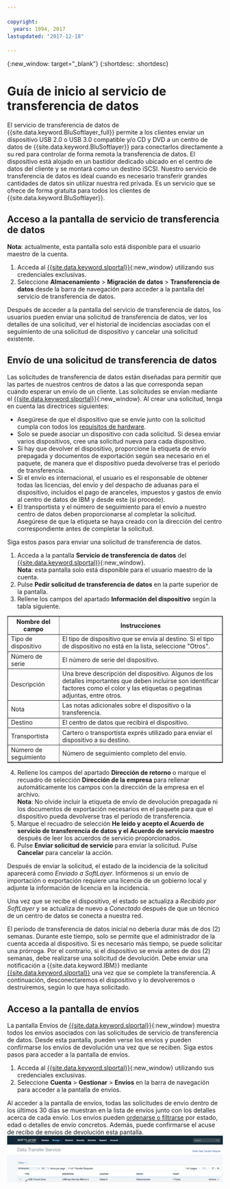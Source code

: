 ```yaml
---

copyright:
  years: 1994, 2017
lastupdated: "2017-12-18"

---
```

{:new_window: target="_blank"}
{:shortdesc: .shortdesc}

# Guía de inicio al servicio de transferencia de datos

El servicio de transferencia de datos de {{site.data.keyword.BluSoftlayer_full}} permite a los clientes enviar un dispositivo USB 2.0 o USB 3.0 compatible y/o CD y DVD a un centro de datos de {{site.data.keyword.BluSoftlayer}} para conectarlos directamente a su red para controlar de forma remota la transferencia de datos. El dispositivo está alojado en un bastidor dedicado ubicado en el centro de datos del cliente y se montará como un destino iSCSI.  Nuestro servicio de transferencia de datos es ideal cuando es necesario transferir grandes cantidades de datos sin utilizar nuestra red privada. Es un servicio que se ofrece de forma gratuita para todos los clientes de {{site.data.keyword.BluSoftlayer}}.

## Acceso a la pantalla de servicio de transferencia de datos

**Nota**: actualmente, esta pantalla solo está disponible para el usuario maestro de la cuenta.

1. Acceda al [{{site.data.keyword.slportal}}](https://control.softlayer.com/){:new_window} utilizando sus credenciales exclusivas.
2. Seleccione **Almacenamiento** > **Migración de datos** > **Transferencia de datos** desde la barra de navegación para acceder a la pantalla del servicio de transferencia de datos. <br/>

Después de acceder a la pantalla del servicio de transferencia de datos, los usuarios pueden enviar una solicitud de transferencia de datos, ver los detalles de una solicitud, ver el historial de incidencias asociadas con el seguimiento de una solicitud de dispositivo y cancelar una solicitud existente.

## Envío de una solicitud de transferencia de datos

Las solicitudes de transferencia de datos están diseñadas para permitir que las partes de nuestros centros de datos a las que corresponda sepan cuándo esperar un envío de un cliente. Las solicitudes se envían mediante el [{{site.data.keyword.slportal}}](https://control.softlayer.com/){:new_window}. Al crear una solicitud, tenga en cuenta las directrices siguientes:

- Asegúrese de que el dispositivo que se envíe junto con la solicitud cumpla con todos los [requisitos de hardware](/docs/infrastructure/DataTransferService/data-transfer-service-faq.html).
- Solo se puede asociar un dispositivo con cada solicitud. Si desea enviar varios dispositivos, cree una solicitud nueva para cada dispositivo.
- Si hay que devolver el dispositivo, proporcione la etiqueta de envío prepagada y documentos de exportación según sea necesario en el paquete, de manera que el dispositivo pueda devolverse tras el periodo de transferencia.
- Si el envío es internacional, el usuario es el responsable de obtener todas las licencias, del envío y del despacho de aduanas para el dispositivo, incluidos el pago de aranceles, impuestos y gastos de envío al centro de datos de IBM y desde este (si procede).
- El transportista y el número de seguimiento para el envío a nuestro centro de datos deben proporcionarse al completar la solicitud. Asegúrese de que la etiqueta se haya creado con la dirección del centro correspondiente antes de completar la solicitud.

Siga estos pasos para enviar una solicitud de transferencia de datos.

1. Acceda a la pantalla **Servicio de transferencia de datos** del [{{site.data.keyword.slportal}}](https://control.softlayer.com/){:new_window}. <br/> **Nota**: esta pantalla solo está disponible para el usuario maestro de la cuenta.
2. Pulse **Pedir solicitud de transferencia de datos** en la parte superior de la pantalla.
3. Rellene los campos del apartado **Información del dispositivo** según la tabla siguiente.
<table border="1">
<tbody>
 <tr><th>Nombre del campo</th><th>Instrucciones</th></tr>
 <tr><td>Tipo de dispositivo</td><td>El tipo de dispositivo que se envía al destino. Si el tipo de dispositivo no está en la lista, seleccione "Otros".</td></tr>
 <tr><td>Número de serie</td><td> El número de serie del dispositivo.</td></tr><tr><td>Descripción</td><td>Una breve descripción del dispositivo. Algunos de los detalles importantes que deben incluirse son identificar factores como el color y las etiquetas o pegatinas adjuntas, entre otros.</td></tr>
 <tr><td>Nota</td><td>Las notas adicionales sobre el dispositivo o la transferencia.</td></tr><tr><td>Destino</td><td>El centro de datos que recibirá el dispositivo.</td></tr>
 <tr><td>Transportista</td><td>Cartero o transportista exprés utilizado para enviar el dispositivo a su destino.</td></tr>
 <tr><td>Número de seguimiento</td><td>Número de seguimiento completo del envío.</td></tr>
 </tbody>
 </table>

4. Rellene los campos del apartado **Dirección de retorno** o marque el recuadro de selección **Dirección de la empresa** para rellenar automáticamente los campos con la dirección de la empresa en el archivo. <br/> **Nota**: No olvide incluir la etiqueta de envío de devolución prepagada ni los documentos de exportación necesarios en el paquete para que el dispositivo pueda devolverse tras el período de transferencia.
5. Marque el recuadro de selección **He leído y acepto el Acuerdo de servicio de transferencia de datos y el Acuerdo de servicio maestro** después de leer los acuerdos de servicio proporcionados.
6. Pulse **Enviar solicitud de servicio** para enviar la solicitud. Pulse **Cancelar** para cancelar la acción.

Después de enviar la solicitud, el estado de la incidencia de la solicitud aparecerá como *Enviado a SoftLayer*. Infórmenos si un envío de importación o exportación requiere una licencia de un gobierno local y adjunte la información de licencia en la incidencia.

Una vez que se recibe el dispositivo, el estado se actualiza a *Recibido por SoftLayer* y se actualiza de nuevo a *Conectado* después de que un técnico de un centro de datos se conecta a nuestra red. 

El período de transferencia de datos inicial no debería durar más de dos (2) semanas. Durante este tiempo, solo se permite que el administrador de la cuenta acceda al dispositivo. Si es necesario más tiempo, se puede solicitar una prórroga. Por el contrario, si el dispositivo se envía antes de dos (2) semanas, debe realizarse una solicitud de devolución. Debe enviar una notificación a {{site.data.keyword.IBM}} mediante [{{site.data.keyword.slportal}}](https://control.softlayer.com/) una vez que se complete la transferencia. A continuación, desconectaremos el dispositivo y lo devolveremos o destruiremos, según lo que haya solicitado.


## Acceso a la pantalla de envíos

La pantalla Envíos de [{{site.data.keyword.slportal}}](https://control.softlayer.com/){:new_window} muestra todos los envíos asociados con las solicitudes de servicio de transferencia de datos. Desde esta pantalla, pueden verse los envíos y pueden confirmarse los envíos de devolución una vez que se reciben. Siga estos pasos para acceder a la pantalla de envíos.

1. Acceda al [{{site.data.keyword.slportal}}](https://control.softlayer.com/){:new_window} utilizando sus credenciales exclusivas.
2. Seleccione **Cuenta** > **Gestionar** > **Envíos** en la barra de navegación para acceder a la pantalla de envíos.

Al acceder a la pantalla de envíos, todas las solicitudes de envío dentro de los últimos 30 días se muestran en la lista de envíos junto con los detalles acerca de cada envío. Los envíos pueden [ordenarse o filtrarse](sort-or-filter-shipments-list.html) por estado, edad o detalles de envío concretos. Además, puede confirmarse el acuse de recibo de envíos de devolución esta pantalla. ![Pantalla de envíos](/images/DTSShipmentScreen1.png)

